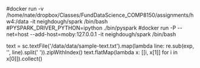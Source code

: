 #docker run -v /home/nate/dropbox/Classes/FundDataScience_COMP8150/assignments/hw4:/data -it neighdough/spark /bin/bash
#PYSPARK_DRIVER_PYTHON=ipython ./bin/pyspark
#docker run -P --net=host --add-host=moby:127.0.0.1 -it neighdough/spark /bin/bash

text = sc.textFile('/data/data/sample-text.txt').map(lambda line: re.sub(exp, '', line).split(' ')).zipWithIndex()
text.flatMap(lambda x: [[i, x[1]] for i in x[0]]).collect()
